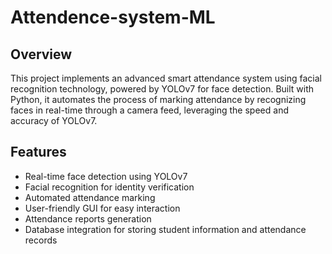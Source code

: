 # Attendence-system-ML
 
## Overview

This project implements an advanced smart attendance system using facial recognition technology, powered by YOLOv7 for face detection. Built with Python, it automates the process of marking attendance by recognizing faces in real-time through a camera feed, leveraging the speed and accuracy of YOLOv7.

## Features

- Real-time face detection using YOLOv7
- Facial recognition for identity verification
- Automated attendance marking
- User-friendly GUI for easy interaction
- Attendance reports generation
- Database integration for storing student information and attendance records
